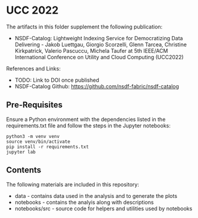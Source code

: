 # UCC 2022

The artifacts in this folder supplement the following publication:

 * NSDF-Catalog: Lightweight Indexing Service for Democratizing Data Delivering - 
Jakob Luettgau, Giorgio Scorzelli, Glenn Tarcea, Christine Kirkpatrick, Valerio Pascuccu, Michela Taufer
at 5th IEEE/ACM International Conference on Utility and Cloud Computing (UCC2022)

References and Links:
* TODO: Link to DOI once published
* NSDF-Catalog Github: https://github.com/nsdf-fabric/nsdf-catalog

## Pre-Requisites

Ensure a Python environment with the dependencies listed in the requirements.txt file and follow the steps in the Jupyter notebooks:

    python3 -m venv venv
    source venv/bin/activate
    pip install -r requirements.txt
    jupyter lab

## Contents

The following materials are included in this repository:

 * data - contains data used in the analysis and to generate the plots
 * notebooks - contains the analyis along with descriptions
 * notebooks/src - source code for helpers and utilities used by notebooks

